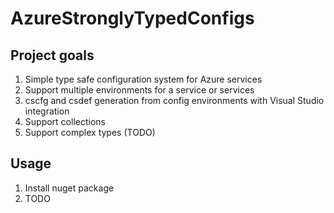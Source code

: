# AzureStronglyTypedConfigs
## Project goals
1. Simple type safe configuration system for Azure services
2. Support multiple environments for a service or services
3. cscfg and csdef generation from config environments with Visual Studio integration
4. Support collections
5. Support complex types (TODO)
## Usage

1. Install nuget package
2. TODO

